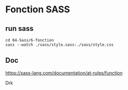 # Fonction SASS

## run sass
```
cd 04-Sass/6-fonction
sass --watch ./sass/style.sass:./sass/style.css
```

## Doc
https://sass-lang.com/documentation/at-rules/function

Drk